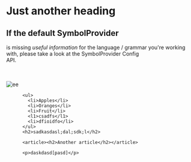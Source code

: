 <!DOCTYPE html>
<html>
  <head>
    <meta charset="utf-8">
    <title>This is free of CsSS</title>
  </head>
  <body>
    <h1>Just another heading </h1>
    <article><h2>If the default SymbolProvider</h2> is missing <em>useful information</em> for the language /
      grammar you're working with, please take a look at the SymbolProvider Config<br> API.<br></article>
      <br><br>
      <p><img src="rs-248320-emma-stone-ryan-goseling-la-la-land-sing-dance-trailer.jpg" alt="ee"></p>

          <ul>
            <li>Apples</li>
            <li>Oranges</li>
            <li>Fruit</li>
            <l1>csadfs</l1>
            <li>dfioidfo</li>
          </ul>
          <h2>sadkasdasl;dal;sdk;l</h2>

          <article><h2>Another article</h2></article>

          <p>daskdasd[pasd]</p>
  </body>
</html>
